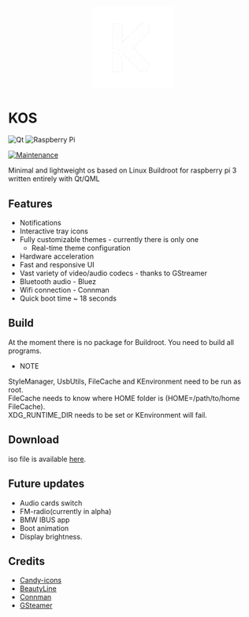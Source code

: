 <p align="center" width="100%">
    <img width="33%" src="KLogo.png">
</p>

# KOS


![Qt](https://img.shields.io/badge/Qt-%23217346.svg?style=for-the-badge&logo=Qt&logoColor=white) ![Raspberry Pi](https://img.shields.io/badge/-RaspberryPi-C51A4A?style=for-the-badge&logo=Raspberry-Pi)

[![Maintenance](https://img.shields.io/badge/Maintained%3F-yes-green.svg)](https://GitHub.com/Naereen/StrapDown.js/graphs/commit-activity) 

Minimal and lightweight os based on Linux Buildroot for raspberry pi 3 written entirely with Qt/QML

## Features

- Notifications
- Interactive tray icons
- Fully customizable themes - currently there is only one
   * Real-time theme configuration
- Hardware acceleration
- Fast and responsive UI
- Vast variety of video/audio codecs - thanks to GStreamer
- Bluetooth audio - Bluez
- Wifi connection - Connman
- Quick boot time ~ 18 seconds

## Build
At the moment there is no package for Buildroot. You need to build all programs.

- NOTE

StyleManager, UsbUtils, FileCache and KEnvironment need to be run as root.\
FileCache needs to know where HOME folder is (HOME=/path/to/home FileCache).\
XDG_RUNTIME_DIR needs to be set or KEnvironment will fail.

## Download
iso file is available [here]().

## Future updates

- Audio cards switch
- FM-radio(currently in alpha)
- BMW IBUS app 
- Boot animation
- Display brightness.


## Credits

- [Candy-icons](https://github.com/EliverLara/candy-icons)
- [BeautyLine](https://github.com/gvolpe/BeautyLine)
- [Connman](https://github.com/ev3dev/connman)
- [GSteamer](https://github.com/GStreamer/gstreamer)







[//]: # (These are reference links used in the body of this note and get stripped out when the markdown processor does its job. There is no need to format nicely because it shouldn't be seen. Thanks SO - http://stackoverflow.com/questions/4823468/store-comments-in-markdown-syntax)

   [dill]: <https://github.com/joemccann/dillinger>
   [git-repo-url]: <https://github.com/joemccann/dillinger.git>
   [john gruber]: <http://daringfireball.net>
   [df1]: <http://daringfireball.net/projects/markdown/>
   [markdown-it]: <https://github.com/markdown-it/markdown-it>
   [Ace Editor]: <http://ace.ajax.org>
   [node.js]: <http://nodejs.org>
   [Twitter Bootstrap]: <http://twitter.github.com/bootstrap/>
   [jQuery]: <http://jquery.com>
   [@tjholowaychuk]: <http://twitter.com/tjholowaychuk>
   [express]: <http://expressjs.com>
   [AngularJS]: <http://angularjs.org>
   [Gulp]: <http://gulpjs.com>

   [PlDb]: <https://github.com/joemccann/dillinger/tree/master/plugins/dropbox/README.md>
   [PlGh]: <https://github.com/joemccann/dillinger/tree/master/plugins/github/README.md>
   [PlGd]: <https://github.com/joemccann/dillinger/tree/master/plugins/googledrive/README.md>
   [PlOd]: <https://github.com/joemccann/dillinger/tree/master/plugins/onedrive/README.md>
   [PlMe]: <https://github.com/joemccann/dillinger/tree/master/plugins/medium/README.md>
   [PlGa]: <https://github.com/RahulHP/dillinger/blob/master/plugins/googleanalytics/README.md>
